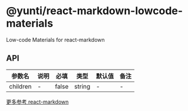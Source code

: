 # @yunti/react-markdown-lowcode-materials

Low-code Materials for react-markdown

## API


| 参数名 | 说明 | 必填 | 类型 | 默认值 | 备注 |
| ------ | ---- | ---- | ---- | ------ | ---- |
|    children  |   -   |   false   |   string   |    -    |  -    |

[更多参考 react-markdown](https://github.com/remarkjs/react-markdown)
